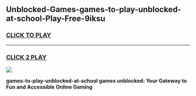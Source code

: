 
## Unblocked-Games-games-to-play-unblocked-at-school-Play-Free-9iksu
<h3>
<a href="https://premium76.site?title=games-to-play-unblocked-at-school&ref=18A">CLICK TO PLAY</a></h3>
<hr>

<h3>
<a href="https://premium76.site?title=games-to-play-unblocked-at-school&ref=18A">CLICK 2 PLAY</a>
  
</h3>

<a href="https://premium76.site?title=games-to-play-unblocked-at-school&ref=18A"><img src="https://clearcache.store/games.png"></a>


**games-to-play-unblocked-at-school games unblocked: Your Gateway to Fun and Accessible Online Gaming**
